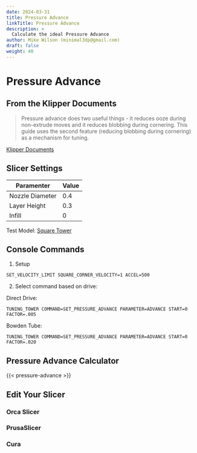```yaml
---
date: 2024-03-31
title: Pressure Advance
linkTitle: Pressure Advance
description: >
  Calculate the ideal Pressure Advance
author: Mike Wilson (minimal3dp@gmail.com)
draft: false
weight: 40
---
```


# Pressure Advance

## From the Klipper Documents

> Pressure advance does two useful things - it reduces ooze during non-extrude moves and it reduces blobbing during cornering. This guide uses the second feature (reducing blobbing during cornering) as a mechanism for tuning.

[Klipper Documents](https://www.klipper3d.org/Pressure_Advance.html)

## Slicer Settings

| Paramenter      | Value |
| --------------- | ----- |
| Nozzle Diameter | 0.4   |
| Layer Height    | 0.3   |
| Infill          | 0     |

Test Model: [Square Tower](https://www.klipper3d.org/prints/square_tower.stl)

## Console Commands

1. Setup

```
SET_VELOCITY_LIMIT SQUARE_CORNER_VELOCITY=1 ACCEL=500
```

2. Select command based on drive:

Direct Drive:

```
TUNING_TOWER COMMAND=SET_PRESSURE_ADVANCE PARAMETER=ADVANCE START=0 FACTOR=.005
```

Bowden Tube:

```
TUNING_TOWER COMMAND=SET_PRESSURE_ADVANCE PARAMETER=ADVANCE START=0 FACTOR=.020
```

## Pressure Advance Calculator

{{< pressure-advance >}}

## Edit Your Slicer

### Orca Slicer

### PrusaSlicer

### Cura

```

```
